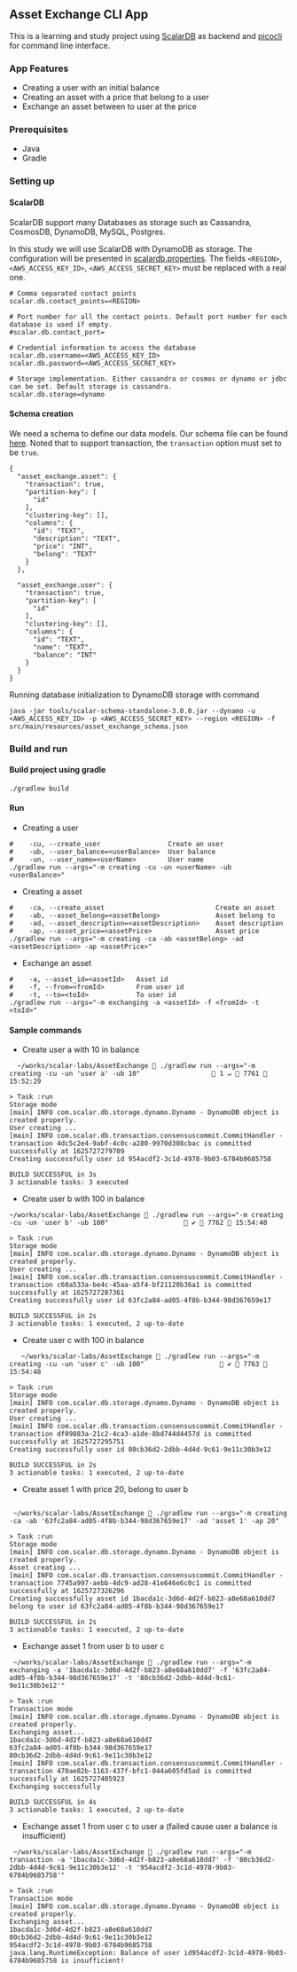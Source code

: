 ## Asset Exchange CLI App
This is a learning and study project using [ScalarDB](https://github.com/scalar-labs/scalardb) as backend and  [picocli](https://github.com/remkop/picocli) for command line interface. 

### App Features
- Creating a user with an initial balance
- Creating an asset with a price that belong to a user
- Exchange an asset between to user at the price

### Prerequisites
- Java
- Gradle

### Setting up
#### ScalarDB
ScalarDB support many Databases as storage such as Cassandra, CosmosDB, DynamoDB, MySQL, Postgres. 

In this study we will use ScalarDB with DynamoDB as storage. The configuration will be presented in [scalardb.properties](scalardb.properties). The fields `<REGION>`, `<AWS_ACCESS_KEY_ID>`, `<AWS_ACCESS_SECRET_KEY>` must be replaced with a real one.
```
# Comma separated contact points
scalar.db.contact_points=<REGION>

# Port number for all the contact points. Default port number for each database is used if empty.
#scalar.db.contact_port=

# Credential information to access the database
scalar.db.username=<AWS_ACCESS_KEY_ID>
scalar.db.password=<AWS_ACCESS_SECRET_KEY>

# Storage implementation. Either cassandra or cosmos or dynamo or jdbc can be set. Default storage is cassandra.
scalar.db.storage=dynamo
```
#### Schema creation
We need a schema to define our data models. Our schema file can be found [here](src/main/resources/asset_exchange_schema.json). Noted that to support transaction, the `transaction` option must set to be `true`. 
```
{
  "asset_exchange.asset": {
    "transaction": true,
    "partition-key": [
      "id"
    ],
    "clustering-key": [],
    "columns": {
      "id": "TEXT",
      "description": "TEXT",
      "price": "INT",
      "belong": "TEXT"
    }
  },

  "asset_exchange.user": {
    "transaction": true,
    "partition-key": [
      "id"
    ],
    "clustering-key": [],
    "columns": {
      "id": "TEXT",
      "name": "TEXT",
      "balance": "INT"
    }
  }
}
```

Running database initialization to DynamoDB storage with command
```
java -jar tools/scalar-schema-standalone-3.0.0.jar --dynamo -u <AWS_ACCESS_KEY_ID> -p <AWS_ACCESS_SECRET_KEY> --region <REGION> -f src/main/resources/asset_exchange_schema.json
```

### Build and run
#### Build project using gradle
```
./gradlew build
```

#### Run
- Creating a user
```
#    -cu, --create_user                 Create an user
#    -ub, --user_balance=<userBalance>  User balance
#    -un, --user_name=<userName>        User name
./gradlew run --args="-m creating -cu -un <userName> -ub <userBalance>"
```
- Creating a asset
```
#    -ca, --create_asset                            Create an asset
#    -ab, --asset_belong=<assetBelong>              Asset belong to
#    -ad, --asset_description=<assetDescription>    Asset description
#    -ap, --asset_price=<assetPrice>                Asset price
./gradlew run --args="-m creating -ca -ab <assetBelong> -ad <assetDescription> -ap <assetPrice>"
```
- Exchange an asset
```
#    -a, --asset_id=<assetId>   Asset id
#    -f, --from=<fromId>        From user id
#    -t, --to=<toId>            To user id
./gradlew run --args="-m exchanging -a <assetId> -f <fromId> -t <toId>"
```

#### Sample commands
- Create user a with 10 in balance
```
  ~/works/scalar-labs/AssetExchange  ./gradlew run --args="-m creating -cu -un 'user a' -ub 10"                   1 ↵  7761  15:52:29

> Task :run
Storage mode
[main] INFO com.scalar.db.storage.dynamo.Dynamo - DynamoDB object is created properly.
User creating ...
[main] INFO com.scalar.db.transaction.consensuscommit.CommitHandler - transaction 4dc5c2e4-9abf-4c0c-a280-9970d308cbac is committed successfully at 1625727279709
Creating successfully user id 954acdf2-3c1d-4978-9b03-6784b9685758

BUILD SUCCESSFUL in 3s
3 actionable tasks: 3 executed
```
- Create user b with 100 in balance
```
~/works/scalar-labs/AssetExchange  ./gradlew run --args="-m creating -cu -un 'user b' -ub 100"                    ✔  7762  15:54:40

> Task :run
Storage mode
[main] INFO com.scalar.db.storage.dynamo.Dynamo - DynamoDB object is created properly.
User creating ...
[main] INFO com.scalar.db.transaction.consensuscommit.CommitHandler - transaction c60a533a-be4c-45aa-a5f4-bf21120b36a1 is committed successfully at 1625727287361
Creating successfully user id 63fc2a84-ad05-4f8b-b344-98d367659e17

BUILD SUCCESSFUL in 2s
3 actionable tasks: 1 executed, 2 up-to-date
```
- Create user c with 100 in balance
```
   ~/works/scalar-labs/AssetExchange  ./gradlew run --args="-m creating -cu -un 'user c' -ub 100"                    ✔  7763  15:54:48

> Task :run
Storage mode
[main] INFO com.scalar.db.storage.dynamo.Dynamo - DynamoDB object is created properly.
User creating ...
[main] INFO com.scalar.db.transaction.consensuscommit.CommitHandler - transaction df09883a-21c2-4ca3-a1de-8bd744d4457d is committed successfully at 1625727295751
Creating successfully user id 80cb36d2-2dbb-4d4d-9c61-9e11c30b3e12

BUILD SUCCESSFUL in 2s
3 actionable tasks: 1 executed, 2 up-to-date
```
- Create asset 1 with price 20, belong to user b
```

 ~/works/scalar-labs/AssetExchange  ./gradlew run --args="-m creating -ca -ab '63fc2a84-ad05-4f8b-b344-98d367659e17' -ad 'asset 1' -ap 20"

> Task :run
Storage mode
[main] INFO com.scalar.db.storage.dynamo.Dynamo - DynamoDB object is created properly.
Asset creating ...
[main] INFO com.scalar.db.transaction.consensuscommit.CommitHandler - transaction 7745a997-aebb-4dc9-ad28-41e646e6c0c1 is committed successfully at 1625727326296
Creating successfully asset id 1bacda1c-3d6d-4d2f-b823-a8e68a610dd7 belong to user id 63fc2a84-ad05-4f8b-b344-98d367659e17

BUILD SUCCESSFUL in 2s
3 actionable tasks: 1 executed, 2 up-to-date
```
- Exchange asset 1 from user b to user c
```
 ~/works/scalar-labs/AssetExchange  ./gradlew run --args="-m exchanging -a '1bacda1c-3d6d-4d2f-b823-a8e68a610dd7' -f '63fc2a84-ad05-4f8b-b344-98d367659e17' -t '80cb36d2-2dbb-4d4d-9c61-9e11c30b3e12'"

> Task :run
Transaction mode
[main] INFO com.scalar.db.storage.dynamo.Dynamo - DynamoDB object is created properly.
Exchanging asset...
1bacda1c-3d6d-4d2f-b823-a8e68a610dd7
63fc2a84-ad05-4f8b-b344-98d367659e17
80cb36d2-2dbb-4d4d-9c61-9e11c30b3e12
[main] INFO com.scalar.db.transaction.consensuscommit.CommitHandler - transaction 470ae82b-1163-437f-bfc1-044a605fd5ad is committed successfully at 1625727405923
Exchanging successfully

BUILD SUCCESSFUL in 4s
3 actionable tasks: 1 executed, 2 up-to-date
```
- Exchange asset 1 from user c to user a (failed cause user a balance is insufficient) 
```
 ~/works/scalar-labs/AssetExchange  ./gradlew run --args="-m transaction -a '1bacda1c-3d6d-4d2f-b823-a8e68a610dd7' -f '80cb36d2-2dbb-4d4d-9c61-9e11c30b3e12' -t '954acdf2-3c1d-4978-9b03-6784b9685758'"

> Task :run
Transaction mode
[main] INFO com.scalar.db.storage.dynamo.Dynamo - DynamoDB object is created properly.
Exchanging asset...
1bacda1c-3d6d-4d2f-b823-a8e68a610dd7
80cb36d2-2dbb-4d4d-9c61-9e11c30b3e12
954acdf2-3c1d-4978-9b03-6784b9685758
java.lang.RuntimeException: Balance of user id954acdf2-3c1d-4978-9b03-6784b9685758 is insufficient!
```